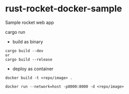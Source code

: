 # rust-rocket-docker-sample

Sample rocket web app 

cargo run 

- build as binary

```
cargo build --dev 
or 
cargo build --release 
```

- deploy as container

```
docker build -t <repo/image> .

docker run --network=host -p8000:8000 -d <repo/image>
```